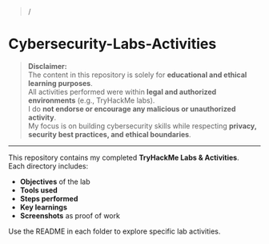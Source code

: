 > /
# Cybersecurity-Labs-Activities

> **Disclaimer:**  
> The content in this repository is solely for **educational and ethical learning purposes**.  
> All activities performed were within **legal and authorized environments** (e.g., TryHackMe labs).  
> I do **not endorse or encourage any malicious or unauthorized activity**.  
> My focus is on building cybersecurity skills while respecting **privacy, security best practices, and ethical boundaries**.

---

This repository contains my completed **TryHackMe Labs & Activities**.  
Each directory includes:

- **Objectives** of the lab  
- **Tools used**  
- **Steps performed**  
- **Key learnings**
- **Screenshots** as proof of work  

Use the README in each folder to explore specific lab activities.
